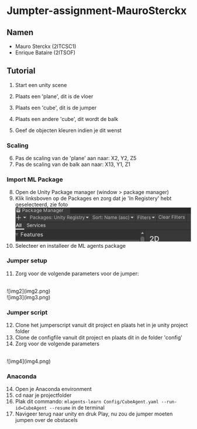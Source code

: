 # Jumpter-assignment-MauroSterckx
## Namen
- Mauro Sterckx (2ITCSC1)
- Enrique Bataire (2ITSOF)
##
## Tutorial
1. Start een unity scene
2. Plaats een 'plane', dit is de vloer
3. Plaats een 'cube', dit is de jumper
4. Plaats een andere 'cube', dit wordt de balk

5. Geef de objecten kleuren indien je dit wenst

### Scaling
6. Pas de scaling van de 'plane' aan naar: X2, Y2, Z5
7. Pas de scaling van de balk aan naar: X13, Y1, Z1

### Import ML Package
8. Open de Unity Package manager (window > package manager)
9. Klik linksboven op de Packages en zorg dat je 'In Registery' hebt geselecteerd, zie foto <br>
![img](src/image.png)
10. Selecteer en installeer de ML agents package

### Jumper setup
11. Zorg voor de volgende parameters voor de jumper:
<br>
![img2](img2.png)
<br>
![img3](img3.png)

### Jumper script
12. Clone het jumperscript vanuit dit project en plaats het in je unity project folder
13. Clone de configfile vanuit dit project en plaats dit in de folder 'config'
14. Zorg voor de volgende parameters
<br>
![img4](img4.png)

### Anaconda
14. Open je Anaconda environment 
15. cd naar je projectfolder
16. Plak dit commando: ```mlagents-learn Config/CubeAgent.yaml --run-id=CubeAgent --resume``` in de terminal
17. Navigeer terug naar unity en druk Play, nu zou de jumper moeten jumpen over de obstacels
